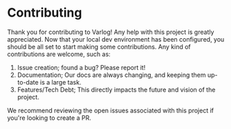 # Contributing

Thank you for contributing to Varlog! Any help with this project is greatly
appreciated. Now that your local dev environment has been configured, you
should be all set to start making some contributions. Any kind of contributions
are welcome, such as:

1. Issue creation; found a bug? Please report it!
2. Documentation; Our docs are always changing, and keeping them up-to-date is a
large task.
3. Features/Tech Debt; This directly impacts the future and vision of the project.

We recommend reviewing the open issues associated with this project if you're looking
to create a PR.
